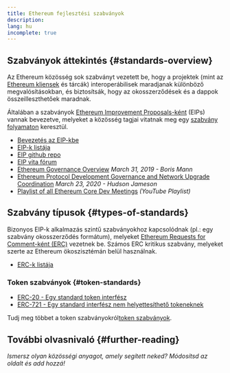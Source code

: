 ```yaml
---
title: Ethereum fejlesztési szabványok
description:
lang: hu
incomplete: true
---
```


## Szabványok áttekintés {#standards-overview}

Az Ethereum közösség sok szabványt vezetett be, hogy a projektek (mint az [Ethereum kliensek](/developers/docs/nodes-and-clients/) és tárcák) interoperábilisek maradjanak különböző megvalósításokban, és biztosítsák, hogy az okosszerződések és a dappok összeilleszthetőek maradnak.

Általában a szabványok [Ethereum Improvement Proposals-ként](/eips/) (EIPs) vannak bevezetve, melyeket a közösség tagjai vitatnak meg egy [szabvány folyamaton](https://eips.ethereum.org/EIPS/eip-1) keresztül.

- [Bevezetés az EIP-kbe](/eips/)
- [EIP-k listája](https://eips.ethereum.org/)
- [EIP github repo](https://github.com/ethereum/EIPs)
- [EIP vita fórum](https://ethereum-magicians.org/c/eips)
- [Ethereum Governance Overview](https://blog.bmannconsulting.com/ethereum-governance/) _March 31, 2019 - Boris Mann_
- [Ethereum Protocol Development Governance and Network Upgrade Coordination](https://hudsonjameson.com/2020-03-23-ethereum-protocol-development-governance-and-network-upgrade-coordination/) _March 23, 2020 - Hudson Jameson_
- [Playlist of all Ethereum Core Dev Meetings](https://www.youtube.com/playlist?list=PLaM7G4Llrb7zfMXCZVEXEABT8OSnd4-7w) _(YouTube Playlist)_

## Szabvány típusok {#types-of-standards}

Bizonyos EIP-k alkalmazás szintű szabványokhoz kapcsolódnak (pl.: egy szabvány okosszerződés formátum), melyeket [Ethereum Requests for Comment-ként (ERC)](https://eips.ethereum.org/erc) vezetnek be. Számos ERC kritikus szabvány, melyeket szerte az Ethereum ökoszisztémán belül használnak.

- [ERC-k listája](https://eips.ethereum.org/erc)

### Token szabványok {#token-standards}

- [ERC-20 - Egy standard token interfész](/developers/docs/standards/tokens/erc-20/)
- [ERC-721 - Egy standard interfész nem helyettesíthető tokeneknek](/developers/docs/standards/tokens/erc-721/)

Tudj meg többet a token szabványokról[token szabványok](/developers/docs/standards/tokens/).

## További olvasnivaló {#further-reading}

_Ismersz olyan közösségi anyagot, amely segített neked? Módosítsd az oldalt és add hozzá!_
